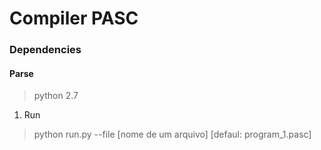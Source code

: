 Compiler PASC
============================
### Dependencies
#### Parse
> python 2.7

1. Run
> python run.py --file [nome de um arquivo] [defaul: program_1.pasc]


